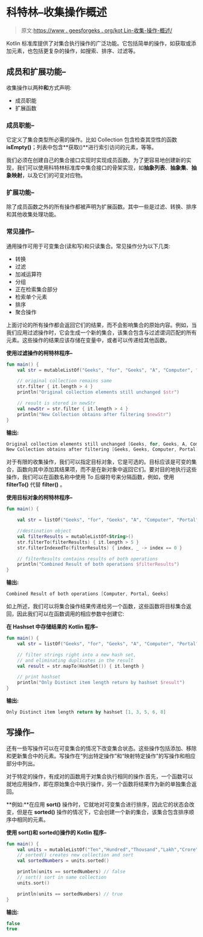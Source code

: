 # 科特林–收集操作概述

> 原文:[https://www . geesforgeks . org/kot Lin-收集-操作-概述/](https://www.geeksforgeeks.org/kotlin-collection-operations-overview/)

Kotlin 标准库提供了对集合执行操作的广泛功能。它包括简单的操作，如获取或添加元素，也包括更复杂的操作，如搜索、排序、过滤等。

## 成员和扩展功能–

收集操作以两种**和**方式声明:

*   成员职能
*   扩展函数

### 成员职能–

它定义了集合类型所必需的操作。比如 Collection 包含检查其空性的函数**isEmpty()**；列表中包含**获取()**进行索引访问的元素，等等。

我们必须在创建自己的集合接口实现时实现成员函数。为了更容易地创建新的实现，我们可以使用科特林标准库中集合接口的骨架实现，如**抽象列表**、**抽象集**、**抽象映射**，以及它们的可变对应物。

### 扩展功能–

除了成员函数之外的所有操作都被声明为扩展函数。其中一些是过滤、转换、排序和其他收集处理功能。

### 常见操作–

通用操作可用于可变集合(读和写)和只读集合。常见操作分为以下几类:

*   转换
*   过滤
*   加减运算符
*   分组
*   正在检索集合部分
*   检索单个元素
*   排序
*   聚合操作

上面讨论的所有操作都会返回它们的结果，而不会影响集合的原始内容。例如，当我们应用过滤操作时，它会生成一个新的集合，该集合包含与过滤谓词匹配的所有元素。这些操作的结果应该存储在变量中，或者可以传递给其他函数。

**使用过滤操作的柯特林程序–**

```kt
fun main() {
    val str = mutableListOf("Geeks", "for", "Geeks", "A", "Computer", "Portal")

    // original collection remains same 
    str.filter { it.length > 4 }
    println("Original collection elements still unchanged $str")

    // result is stored in newStr
    val newStr = str.filter { it.length > 4 }
    println("New Collection obtains after filtering $newStr")
}
```

**输出:**

```kt
Original collection elements still unchanged [Geeks, for, Geeks, A, Computer, Portal]
New Collection obtains after filtering [Geeks, Geeks, Computer, Portal]

```

对于有限的收集操作，我们可以指定目标对象，它是可选的。目标应该是可变的集合，函数向其中添加其结果项，而不是在新对象中返回它们。要对目的地执行这些操作，我们可以在函数名称中使用 To 后缀符号来分隔函数，例如，使用 **filterTo()** 代替 **filter()** 。

**使用目标对象的柯特林程序–**

```kt
fun main() {

    val str = listOf("Geeks", "for", "Geeks", "A", "Computer", "Portal")

    //destination object
    val filterResults = mutableListOf<String>()
    str.filterTo(filterResults) { it.length > 5 }
    str.filterIndexedTo(filterResults) { index, _ -> index == 0 }

    // filterResults contains results of both operations
    println("Combined Result of both operations $filterResults")
}
```

**输出:**

```kt
Combined Result of both operations [Computer, Portal, Geeks]
```

如上所述，我们可以将集合操作结果传递给另一个函数，这些函数将目标集合返回，因此我们可以在函数调用的相应参数中创建它:

**在 Hashset 中存储结果的 Kotlin 程序–**

```kt
fun main() {
    val str = listOf("Geeks", "for", "Geeks", "A", "Computer", "Portal")

    // filter strings right into a new hash set,
    // and eliminating duplicates in the result
    val result = str.mapTo(HashSet()) { it.length }

    // print hashset
    println("Only Distinct item length return by hashset $result")
}
```

**输出:**

```kt
Only Distinct item length return by hashset [1, 3, 5, 6, 8]
```

## 写操作–

还有一些写操作可以在可变集合的情况下改变集合状态。这些操作包括添加、移除和更新集合中的元素。写操作在“列出特定操作”和“映射特定操作”的写操作和相应部分中列出。

对于特定的操作，有成对的函数用于对集合执行相同的操作:首先，一个函数可以就地应用操作，即在原始集合中执行操作，另一个函数将结果作为新的单独集合返回。

**例如:**在应用 **sort()** 操作时，它就地对可变集合进行排序，因此它的状态会改变，但是在 **sorted()** 操作的情况下，它会创建一个新的集合，该集合包含排序顺序中相同的元素。

**使用 sort()和 sorted()操作的 Kotlin 程序–**

```kt
fun main() {
    val units = mutableListOf("Ten","Hundred","Thousand","Lakh","Crore")
    // sorted() creates new collection and sort
    val sortedNumbers = units.sorted()

    println(units == sortedNumbers) // false
    // sort() sort in same collection
    units.sort()

    println(units == sortedNumbers) // true
}
```

**输出:**

```kt
false
true

```
